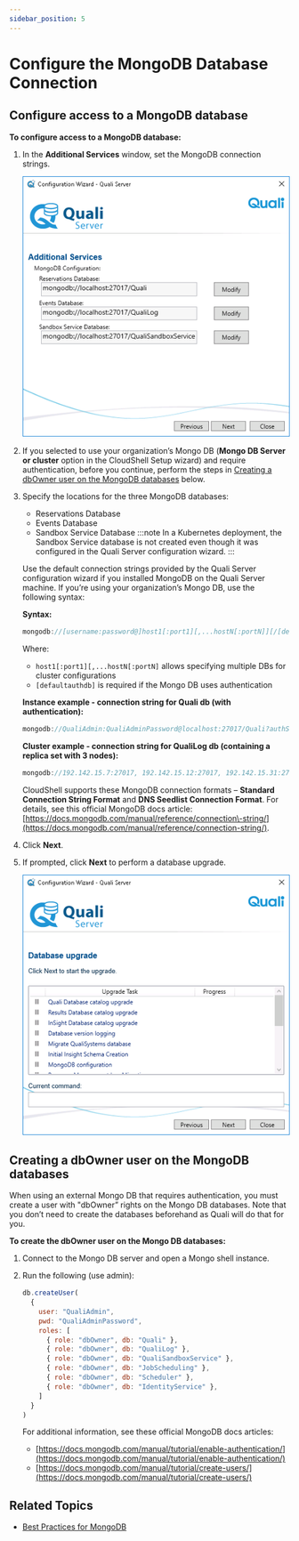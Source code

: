 ```yaml
---
sidebar_position: 5
---
```


# Configure the MongoDB Database Connection

## Configure access to a MongoDB database

**To configure access to a MongoDB database:**

1. In the **Additional Services** window, set the MongoDB connection strings.
    
    ![](/Images/IG2/ConfiguringMongoDBConnectionStrings.png)
    
2. If you selected to use your organization’s Mongo DB (**Mongo DB Server or cluster** option in the CloudShell Setup wizard) and require authentication, before you continue, perform the steps in [Creating a dbOwner user on the MongoDB databases](./config-mongodb-connection.md#creating-a-dbowner-user-on-the-mongodb-databases) below.
    
3. Specify the locations for the three MongoDB databases:
    
    - Reservations Database
    - Events Database
    - Sandbox Service Database
        :::note
        In a Kubernetes deployment, the Sandbox Service database is not created even though it was configured in the Quali Server configuration wizard.
        :::
    
    Use the default connection strings provided by the Quali Server configuration wizard if you installed MongoDB on the Quali Server machine. If you’re using your organization’s Mongo DB, use the following syntax:
    
    **Syntax:**
    
    ```javascript
    mongodb://[username:password@]host1[:port1][,...hostN[:portN]][/[defaultauthdb][?options]]
    ```
    
    Where:
    
    - `host1[:port1][,...hostN[:portN]` allows specifying multiple DBs for cluster configurations
    - `[defaultauthdb]` is required if the Mongo DB uses authentication
    
    **Instance example - connection string for Quali db (with authentication):**
    
    ```javascript
    mongodb://QualiAdmin:QualiAdminPassword@localhost:27017/Quali?authSource=admin
    ```
    
    **Cluster example - connection string for QualiLog db (containing a replica set with 3 nodes):**
    
    ```javascript
    mongodb://192.142.15.7:27017, 192.142.15.12:27017, 192.142.15.31:27017/QualiLog?replicaSet=rsTest
    ```
    
    CloudShell supports these MongoDB connection formats – **Standard Connection String Format** and **DNS Seedlist Connection Format**. For details, see this official MongoDB docs article: [https://docs.mongodb.com/manual/reference/connection\-string/](https://docs.mongodb.com/manual/reference/connection-string/).
    
4. Click **Next**.
5. If prompted, click **Next** to perform a database upgrade.
    
    ![](/Images/IG2/DatabaseUpgrade.png)
    

## Creating a dbOwner user on the MongoDB databases

When using an external Mongo DB that requires authentication, you must create a user with "dbOwner” rights on the Mongo DB databases. Note that you don’t need to create the databases beforehand as Quali will do that for you.

**To create the dbOwner user on the Mongo DB databases:**

1. Connect to the Mongo DB server and open a Mongo shell instance.
2. Run the following (use admin):
    
    ```javascript
    db.createUser(
      {
        user: "QualiAdmin",
        pwd: "QualiAdminPassword",
        roles: [
          { role: "dbOwner", db: "Quali" },
          { role: "dbOwner", db: "QualiLog" },
          { role: "dbOwner", db: "QualiSandboxService" },
          { role: "dbOwner", db: "JobScheduling" },
          { role: "dbOwner", db: "Scheduler" },
          { role: "dbOwner", db: "IdentityService" },
        ]
      }
    )
    ```
    
    For additional information, see these official MongoDB docs articles:
    
    - [https://docs.mongodb.com/manual/tutorial/enable-authentication/](https://docs.mongodb.com/manual/tutorial/enable-authentication/)
    - [https://docs.mongodb.com/manual/tutorial/create-users/](https://docs.mongodb.com/manual/tutorial/create-users/)

## Related Topics

- [Best Practices for MongoDB](../complete-install/install-cloudshell/select-database-type/best-practices-for-mongodb.md)